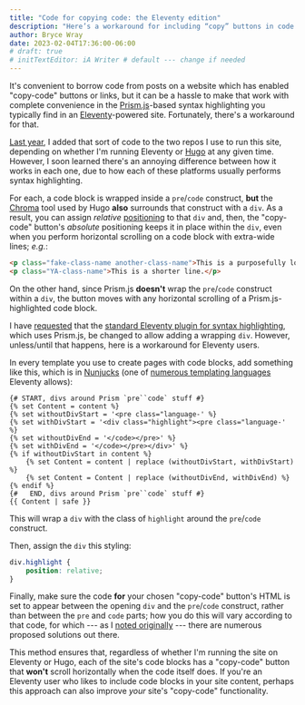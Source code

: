 ```yaml
---
title: "Code for copying code: the Eleventy edition"
description: "Here’s a workaround for including “copy” buttons in code blocks built by Prism-based syntax highlighting in Eleventy."
author: Bryce Wray
date: 2023-02-04T17:36:00-06:00
# draft: true
# initTextEditor: iA Writer # default --- change if needed
---
```


It's convenient to borrow code from posts on a website which has enabled "copy-code" buttons or links, but it can be a hassle to make that work with complete convenience in the [Prism.js](https://prismjs.com)-based syntax highlighting you typically find in an [Eleventy](https://11ty.dev)-powered site. Fortunately, there's a workaround for that.

<!--more-->

[Last year](/posts/2022/05/gems-in-rough-18/#code-for-copying-code), I added that sort of code to the two repos I use to run this site, depending on whether I'm running Eleventy or [Hugo](https://gohugo.io) at any given time. However, I soon learned there's an annoying difference between how it works in each one, due to how each of these platforms usually performs syntax highlighting.

For each, a code block is wrapped inside a `pre`/`code` construct, **but** the [Chroma](https://github.com/alecthomas/chroma) tool used by Hugo **also** surrounds that construct with a `div`. As a result, you can assign *relative* [positioning](https://developer.mozilla.org/en-US/docs/Web/CSS/position) to that `div` and, then, the "copy-code" button's *absolute* positioning keeps it in place within the `div`, even when you perform horizontal scrolling on a code block with extra-wide lines; *e.g.*:

```html
<p class="fake-class-name another-class-name">This is a purposefully long line of HTML, allowing you to see what happens with a code block that requires horizontal scrolling.</p>
<p class="YA-class-name">This is a shorter line.</p>
```

On the other hand, since Prism.js **doesn't** wrap the `pre`/`code` construct within a `div`, the button moves with any horizontal scrolling of a Prism.js-highlighted code block.

I have [requested](https://github.com/11ty/eleventy-plugin-syntaxhighlight/issues/77) that the [standard Eleventy plugin for syntax highlighting](https://github.com/11ty/eleventy-plugin-syntaxhighlight), which uses Prism.js, be changed to allow adding a wrapping `div`. However, unless/until that happens, here is a workaround for Eleventy users.

In every template you use to create pages with code blocks, add something like this, which is in [Nunjucks](https://mozilla.github.io/nunjucks/) (one of [numerous templating languages](https://www.11ty.dev/docs/languages/) Eleventy allows):

```twig
{# START, divs around Prism `pre``code` stuff #}
{% set Content = content %}
{% set withoutDivStart = '<pre class="language-' %}
{% set withDivStart = '<div class="highlight"><pre class="language-' %}
{% set withoutDivEnd = '</code></pre>' %}
{% set withDivEnd = '</code></pre></div>' %}
{% if withoutDivStart in content %}
	{% set Content = content | replace (withoutDivStart, withDivStart) %}
	{% set Content = Content | replace (withoutDivEnd, withDivEnd) %}
{% endif %}
{#   END, divs around Prism `pre``code` stuff #}
{{ Content | safe }}
```

This will wrap a `div` with the class of `highlight` around the `pre`/`code` construct.

Then, assign the `div` this styling:

```css
div.highlight {
	position: relative;
}
```

Finally, make sure the code **for** your chosen "copy-code" button's HTML is set to appear between the opening `div` and the `pre`/`code` construct, rather than between the `pre` and `code` parts; how you do this will vary according to that code, for which --- as I [noted originally](/posts/2022/05/gems-in-rough-18/#code-for-copying-code) --- there are numerous proposed solutions out there.

This method ensures that, regardless of whether I'm running the site on Eleventy or Hugo, each of the site's code blocks has a "copy-code" button that **won't** scroll horizontally when the code itself does. If you're an Eleventy user who likes to include code blocks in your site content, perhaps this approach can also improve *your* site's "copy-code" functionality.
